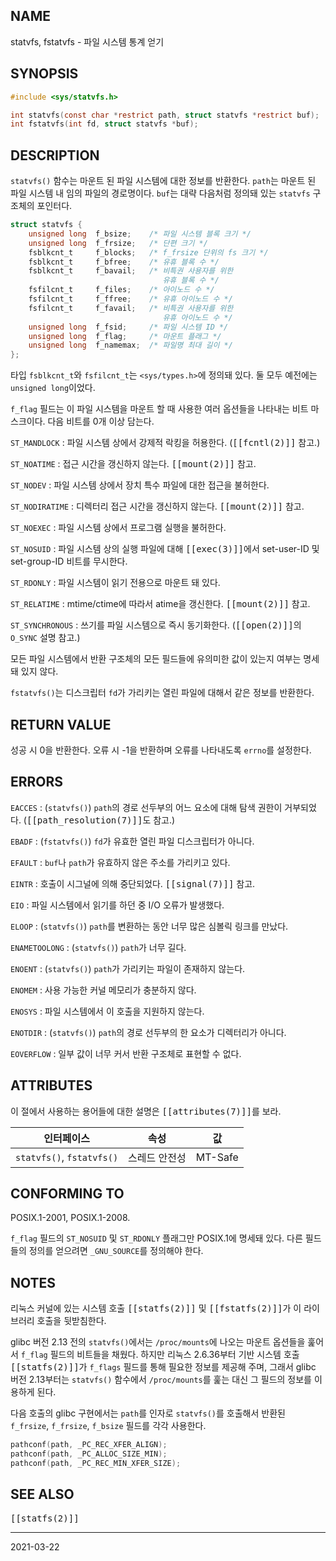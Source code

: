 ## NAME

statvfs, fstatvfs - 파일 시스템 통계 얻기

## SYNOPSIS

```c
#include <sys/statvfs.h>

int statvfs(const char *restrict path, struct statvfs *restrict buf);
int fstatvfs(int fd, struct statvfs *buf);
```

## DESCRIPTION

`statvfs()` 함수는 마운트 된 파일 시스템에 대한 정보를 반환한다. `path`는 마운트 된 파일 시스템 내 임의 파일의 경로명이다. `buf`는 대략 다음처럼 정의돼 있는 `statvfs` 구조체의 포인터다.

```c
struct statvfs {
    unsigned long  f_bsize;    /* 파일 시스템 블록 크기 */
    unsigned long  f_frsize;   /* 단편 크기 */
    fsblkcnt_t     f_blocks;   /* f_frsize 단위의 fs 크기 */
    fsblkcnt_t     f_bfree;    /* 유휴 블록 수 */
    fsblkcnt_t     f_bavail;   /* 비특권 사용자를 위한
                                  유휴 블록 수 */
    fsfilcnt_t     f_files;    /* 아이노드 수 */
    fsfilcnt_t     f_ffree;    /* 유휴 아이노드 수 */
    fsfilcnt_t     f_favail;   /* 비특권 사용자를 위한
                                  유휴 아이노드 수 */
    unsigned long  f_fsid;     /* 파일 시스템 ID */
    unsigned long  f_flag;     /* 마운트 플래그 */
    unsigned long  f_namemax;  /* 파일명 최대 길이 */
};
```

타입 `fsblkcnt_t`와 `fsfilcnt_t`는 `<sys/types.h>`에 정의돼 있다. 둘 모두 예전에는 `unsigned long`이었다.

`f_flag` 필드는 이 파일 시스템을 마운트 할 때 사용한 여러 옵션들을 나타내는 비트 마스크이다. 다음 비트를 0개 이상 담는다.

`ST_MANDLOCK`
:   파일 시스템 상에서 강제적 락킹을 허용한다. (<tt>[[fcntl(2)]]</tt> 참고.)

`ST_NOATIME`
:   접근 시간을 갱신하지 않는다. <tt>[[mount(2)]]</tt> 참고.

`ST_NODEV`
:   파일 시스템 상에서 장치 특수 파일에 대한 접근을 불허한다.

`ST_NODIRATIME`
:   디렉터리 접근 시간을 갱신하지 않는다. <tt>[[mount(2)]]</tt> 참고.

`ST_NOEXEC`
:   파일 시스템 상에서 프로그램 실행을 불허한다.

`ST_NOSUID`
:   파일 시스템 상의 실행 파일에 대해 <tt>[[exec(3)]]</tt>에서 set-user-ID 및 set-group-ID 비트를 무시한다.

`ST_RDONLY`
:   파일 시스템이 읽기 전용으로 마운트 돼 있다.

`ST_RELATIME`
:   mtime/ctime에 따라서 atime을 갱신한다. <tt>[[mount(2)]]</tt> 참고.

`ST_SYNCHRONOUS`
:   쓰기를 파일 시스템으로 즉시 동기화한다. (<tt>[[open(2)]]</tt>의 `O_SYNC` 설명 참고.)

모든 파일 시스템에서 반환 구조체의 모든 필드들에 유의미한 값이 있는지 여부는 명세돼 있지 않다.

`fstatvfs()`는 디스크립터 `fd`가 가리키는 열린 파일에 대해서 같은 정보를 반환한다.

## RETURN VALUE

성공 시 0을 반환한다. 오류 시 -1을 반환하며 오류를 나타내도록 `errno`를 설정한다.

## ERRORS

`EACCES`
:   (`statvfs()`) `path`의 경로 선두부의 어느 요소에 대해 탐색 권한이 거부되었다. (<tt>[[path_resolution(7)]]</tt>도 참고.)

`EBADF`
:   (`fstatvfs()`) `fd`가 유효한 열린 파일 디스크립터가 아니다.

`EFAULT`
:   `buf`나 `path`가 유효하지 않은 주소를 가리키고 있다.

`EINTR`
:   호출이 시그널에 의해 중단되었다. <tt>[[signal(7)]]</tt> 참고.

`EIO`
:   파일 시스템에서 읽기를 하던 중 I/O 오류가 발생했다.

`ELOOP`
:   (`statvfs()`) `path`를 변환하는 동안 너무 많은 심볼릭 링크를 만났다.

`ENAMETOOLONG`
:   (`statvfs()`) `path`가 너무 길다.

`ENOENT`
:   (`statvfs()`) `path`가 가리키는 파일이 존재하지 않는다.

`ENOMEM`
:   사용 가능한 커널 메모리가 충분하지 않다.

`ENOSYS`
:   파일 시스템에서 이 호출을 지원하지 않는다.

`ENOTDIR`
:   (`statvfs()`) `path`의 경로 선두부의 한 요소가 디렉터리가 아니다.

`EOVERFLOW`
:   일부 값이 너무 커서 반환 구조체로 표현할 수 없다.

## ATTRIBUTES

이 절에서 사용하는 용어들에 대한 설명은 <tt>[[attributes(7)]]</tt>를 보라.

| 인터페이스 | 속성 | 값 |
| --- | --- | --- |
| `statvfs()`, `fstatvfs()` | 스레드 안전성 | MT-Safe |

## CONFORMING TO

POSIX.1-2001, POSIX.1-2008.

`f_flag` 필드의 `ST_NOSUID` 및 `ST_RDONLY` 플래그만 POSIX.1에 명세돼 있다. 다른 필드들의 정의를 얻으려면 `_GNU_SOURCE`를 정의해야 한다.

## NOTES

리눅스 커널에 있는 시스템 호출 <tt>[[statfs(2)]]</tt> 및 <tt>[[fstatfs(2)]]</tt>가 이 라이브러리 호출을 뒷받침한다.

glibc 버전 2.13 전의 `statvfs()`에서는 `/proc/mounts`에 나오는 마운트 옵션들을 훑어서 `f_flag` 필드의 비트들을 채웠다. 하지만 리눅스 2.6.36부터 기반 시스템 호출 <tt>[[statfs(2)]]</tt>가 `f_flags` 필드를 통해 필요한 정보를 제공해 주며, 그래서 glibc 버전 2.13부터는 `statvfs()` 함수에서 `/proc/mounts`를 훑는 대신 그 필드의 정보를 이용하게 된다.

다음 호출의 glibc 구현에서는 `path`를 인자로 `statvfs()`를 호출해서 반환된 `f_frsize`, `f_frsize`, `f_bsize` 필드를 각각 사용한다.

```c
pathconf(path, _PC_REC_XFER_ALIGN);
pathconf(path, _PC_ALLOC_SIZE_MIN);
pathconf(path, _PC_REC_MIN_XFER_SIZE);
```

## SEE ALSO

<tt>[[statfs(2)]]</tt>

----

2021-03-22
